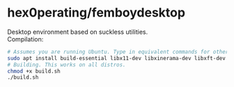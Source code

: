 # hex0perating/femboydesktop
Desktop environment based on suckless utilities.  
Compilation:
```bash
# Assumes you are running Ubuntu. Type in equivalent commands for other distros.
sudo apt install build-essential libx11-dev libxinerama-dev libxft-dev git 
# Building. This works on all distros.
chmod +x build.sh
./build.sh
```
